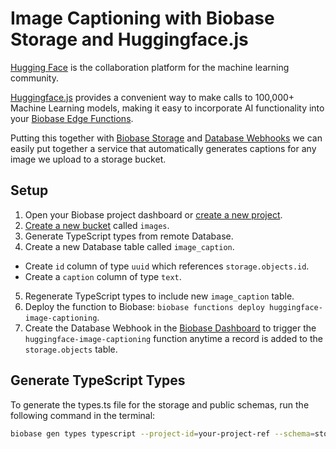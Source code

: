 # Image Captioning with Biobase Storage and Huggingface.js

[Hugging Face](https://huggingface.co/) is the collaboration platform for the machine learning community.

[Huggingface.js](https://huggingface.co/docs/huggingface.js/index) provides a convenient way to make calls to 100,000+ Machine Learning models, making it easy to incorporate AI functionality into your [Biobase Edge Functions](https://biobase.com/edge-functions).

Putting this together with [Biobase Storage](https://biobase.com/storage) and [Database Webhooks](https://biobase.com/docs/guides/database/webhooks) we can easily put together a service that automatically generates captions for any image we upload to a storage bucket.

## Setup

1. Open your Biobase project dashboard or [create a new project](https://biobase.com/dashboard/projects).
2. [Create a new bucket](https://biobase.com/dashboard/project/_/storage/buckets) called `images`.
3. Generate TypeScript types from remote Database.
4. Create a new Database table called `image_caption`.

- Create `id` column of type `uuid` which references `storage.objects.id`.
- Create a `caption` column of type `text`.

5. Regenerate TypeScript types to include new `image_caption` table.
6. Deploy the function to Biobase: `biobase functions deploy huggingface-image-captioning`.
7. Create the Database Webhook in the [Biobase Dashboard](https://biobase.com/dashboard/project/_/database/hooks) to trigger the `huggingface-image-captioning` function anytime a record is added to the `storage.objects` table.

## Generate TypeScript Types

To generate the types.ts file for the storage and public schemas, run the following command in the terminal:

```bash
biobase gen types typescript --project-id=your-project-ref --schema=storage,public > biobase/functions/huggingface-image-captioning/types.ts
```

